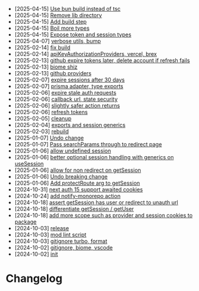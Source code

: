 - [2025-04-15] [Use bun build instead of tsc](https://github.com/RubricLab/auth/commit/d2582a1105d085bd704c29c519ff8f589c3de070)
- [2025-04-15] [Remove lib directory](https://github.com/RubricLab/auth/commit/9a98adc811abad9fd4bfa5609c6327b8d53613c4)
- [2025-04-15] [Add build step](https://github.com/RubricLab/auth/commit/c792ed6246c0f31a16d39a45fb6a9b84055b2183)
- [2025-04-15] [Boil more types](https://github.com/RubricLab/auth/commit/5ebdc5690fc6e83773869c2aaf7d5794d51b8b66)
- [2025-04-15] [Expose token and session types](https://github.com/RubricLab/auth/commit/e898a1f64f1ea77bdd02ce89ff027c2f7593d89f)
- [2025-04-07] [verbose utils, bump](https://github.com/RubricLab/auth/commit/fd78ca0bc1824339b2b1a6ffb72eccc5c13d8d1c)
- [2025-02-14] [fix build](https://github.com/RubricLab/auth/commit/c54af553ae56c720d886f97e6ee510bbb2ade498)
- [2025-02-14] [apiKeyAuthorizationProviders, vercel, brex](https://github.com/RubricLab/auth/commit/498233933eccab4cb147a0b4bd8a01f75ccc2a75)
- [2025-02-13] [github expire tokens later, delete account if refresh fails](https://github.com/RubricLab/auth/commit/8a873404076151a7f0eaf490a8d8e9c483349d56)
- [2025-02-13] [biome shiz](https://github.com/RubricLab/auth/commit/c9e3cc3f887614a11907fcfbc137092bed3cfcf8)
- [2025-02-13] [github providers](https://github.com/RubricLab/auth/commit/e98d787af8ac54d174fddd8c5938b960d5d72462)
- [2025-02-07] [expire sessions after 30 days](https://github.com/RubricLab/auth/commit/bcb4a8bf8a3601afffb2ad1ecef21061850e24db)
- [2025-02-07] [prisma adapter, type exports](https://github.com/RubricLab/auth/commit/ea24d4a2a5f7ec464eba3da5c2be96c9e2bf09af)
- [2025-02-06] [expire stale auth requests](https://github.com/RubricLab/auth/commit/117d98f5f01aa195f3a29edd8c238fbc61782a90)
- [2025-02-06] [callback url, state security](https://github.com/RubricLab/auth/commit/31b2a52abc65bae6a2dbc34bb5d83ecc09238a72)
- [2025-02-06] [slightly safer action returns](https://github.com/RubricLab/auth/commit/057e0c6380e2143d75bcd961c3af0692a736637b)
- [2025-02-06] [refresh tokens](https://github.com/RubricLab/auth/commit/9c1c10d37c20a317e5373d50a54676ed68fe78ac)
- [2025-02-05] [cleanup](https://github.com/RubricLab/auth/commit/f0f9040394c6754525d1a5dbd68e3452853d5ef0)
- [2025-02-04] [exports and session generics](https://github.com/RubricLab/auth/commit/0758e8d3c3d0d31006c424316688d9a950b9f936)
- [2025-02-03] [rebuild](https://github.com/RubricLab/auth/commit/3fa5db5c4716a9db6cc1361702c820ceda832cfb)
- [2025-01-07] [Undo change](https://github.com/RubricLab/auth/commit/2315b51d3bf472421d565ee80a2b7a14c5852343)
- [2025-01-07] [Pass searchParams through to redirect page](https://github.com/RubricLab/auth/commit/daefdcf4ad98ecc0a66b73c81992e72512faeacb)
- [2025-01-06] [allow undefined session](https://github.com/RubricLab/auth/commit/1d26dd061e5cf6de179bfa6c011ae6a93cc6fe85)
- [2025-01-06] [better optional session handling with generics on useSession](https://github.com/RubricLab/auth/commit/1ed0a1bd20381b20afd6555970bbcadfbaa71aba)
- [2025-01-06] [allow for non redirect on getSession](https://github.com/RubricLab/auth/commit/a28c539875fd0e6a84717bd73a76b8b891246f57)
- [2025-01-06] [Undo breaking change](https://github.com/RubricLab/auth/commit/7f85ee885e6b66a2eecb84da32b36a5f4ea02160)
- [2025-01-06] [Add protectRoute arg to getSession](https://github.com/RubricLab/auth/commit/76aa6c4df2d26fba87df6a89327991fcef06afb7)
- [2024-10-31] [next auth 15 support awaited cookies](https://github.com/RubricLab/auth/commit/8444c6e86d48c4ab7b180e2001ad1fd713a6684d)
- [2024-10-24] [add notify-monorepo action](https://github.com/RubricLab/auth/commit/d111b1ebaca5f3599f8477a5c61e15db60d86238)
- [2024-10-18] [assert getSession has user or redirect to unauth url](https://github.com/RubricLab/auth/commit/939bc637013933cbbcb03f00753ebcbe500759bd)
- [2024-10-18] [differentiate getSession / getUser](https://github.com/RubricLab/auth/commit/7362e36e1d37dd0cd348c7cef5cbe10e790e0c00)
- [2024-10-18] [add more scope such as provider and session cookies to package](https://github.com/RubricLab/auth/commit/d0a9ebfb9d7e0358dd65f394e879bef21ade2722)
- [2024-10-03] [release](https://github.com/RubricLab/auth/commit/5b29a0fc2dc85cfb5ad32be4b05c419640924c3d)
- [2024-10-03] [mod lint script](https://github.com/RubricLab/auth/commit/f06a0912e6b4e04ff260f44e263e6f396b44d9fb)
- [2024-10-03] [gitignore turbo, format](https://github.com/RubricLab/auth/commit/cbd07d8b075bd67659bc067742302ef4fdbe0e17)
- [2024-10-02] [gitignore, biome, vscode](https://github.com/RubricLab/auth/commit/017182b92cbae09df53e41423db10c788ba94bf7)
- [2024-10-02] [init](https://github.com/RubricLab/auth/commit/40145b017976d9a7393063a4640e6965af45eac4)
# Changelog

